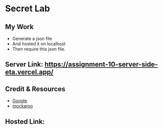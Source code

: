 # Secret Lab
## My Work
* Generate a json file
* And hosted it on localhost
* Then require this json file.
## Server Link: https://assignment-10-server-side-eta.vercel.app/
## Credit & Resources
* [Google](https://www.google.com/)
* [mockaroo](https://www.mockaroo.com/)
## Hosted Link: 
